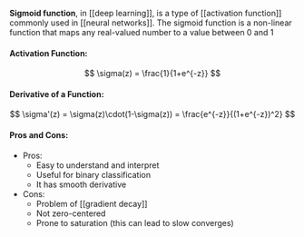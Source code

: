 **Sigmoid function**, in [[deep learning]], is a type of [[activation function]] commonly used in [[neural networks]]. The sigmoid function is a non-linear function that maps any real-valued number to a value between 0 and 1

#### Activation Function:
$$
\sigma(z) = \frac{1}{1+e^{-z}}
$$

#### Derivative of a Function:
$$
\sigma'(z) = \sigma(z)\cdot(1-\sigma(z)) = \frac{e^{-z}}{(1+e^{-z})^2}
$$

#### Pros and Cons:

* Pros:
	* Easy to understand and interpret
	* Useful for binary classification
	* It has smooth derivative
* Cons:
	* Problem of [[gradient decay]]
	* Not zero-centered
	* Prone to saturation (this can lead to slow converges)